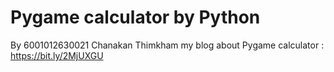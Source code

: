 # Pygame calculator by Python
By 6001012630021  Chanakan  Thimkham
my blog about Pygame calculator :
    https://bit.ly/2MjUXGU
